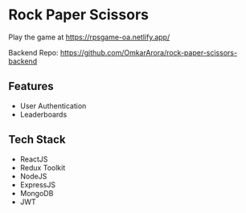 # Rock Paper Scissors

Play the game at https://rpsgame-oa.netlify.app/

Backend Repo: https://github.com/OmkarArora/rock-paper-scissors-backend

## Features

- User Authentication
- Leaderboards

## Tech Stack

- ReactJS
- Redux Toolkit
- NodeJS
- ExpressJS
- MongoDB
- JWT
